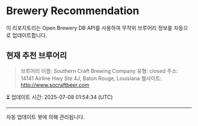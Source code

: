 # Brewery Recommendation

이 리포지토리는 Open Brewery DB API를 사용하여 무작위 브루어리 정보를 자동으로 업데이트합니다.

## 현재 추천 브루어리
> 브루어리 이름: Southern Craft Brewing Company
유형: closed
주소: 14141 Airline Hwy Ste 4J, Baton Rouge, Louisiana
웹사이트: http://www.socraftbeer.com

⏳ 업데이트 시간: 2025-07-08 01:54:34 (UTC)

---
자동 업데이트 봇에 의해 관리됩니다.